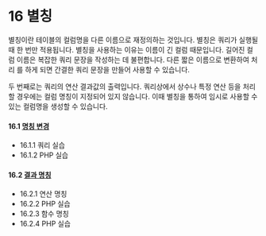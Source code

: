 # 16 별칭 
별칭이란 테이블의 컬럼명을 다른 이름으로 재정의하는 것입니다. 
별칭은 쿼리가 실행될 때 한 번만 적용됩니다. 별칭을 사용하는 이유는 이름이 긴 컬럼 때문입니다. 
길어진 컬럼 이름은 복잡한 쿼리 문장을 작성하는 데 불편합니다. 
다른 짧은 이름으로 변환하여 처리 를 하게 되면 간결한 쿼리 문장을 만들어 사용할 수 있습니다.   

두 번째로는 쿼리의 연산 결과값의 출력입니다. 
쿼리상에서 상수나 특정 연산 등을 처리 할 경우에는 컬럼 명칭이 지정되어 있지 않습니다. 
이때 별칭을 통하여 임시로 사용할 수 있는 컬럼명을 생성할 수 있습니다.   

#### 16.1 [명칭 변경](16.1) 
* 16.1.1 쿼리 실습
* 16.1.2 PHP 실습

#### 16.2 [결과 명칭](16.2) 
* 16.2.1 연산 명칭 
* 16.2.2 PHP 실습
* 16.2.3 함수 명칭
* 16.2.4 PHP 실습